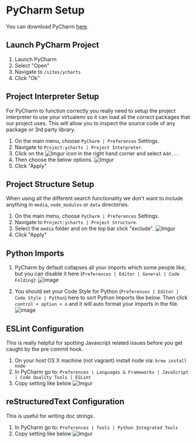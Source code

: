 # PyCharm Setup

You can download PyCharm [here](https://www.jetbrains.com/pycharm/).

## Launch PyCharm Project

1. Launch PyCharm
2. Select "Open" 
3. Navigate to `/sites/ycharts`
4. Click "Ok"

## Project Interpreter Setup
For PyCharm to function correctly you really need to setup the project interpreter to use your virtualenv so it can load all the correct packages that our project uses. This will allow you to inspect the source code of any package or 3rd party library.

1. On the main menu, choose `PyCharm | Preferences` Settings.
2. Navigate to `Project:ycharts | Project Interpreter`.
3. Click on the ![Imgur](https://i.imgur.com/fRgFpZz.png) icon in the right hand corner and select `Add...`
4. Then choose the below options.
![Imgur](https://i.imgur.com/yrzqPUJ.png)
5. Click "Apply"

## Project Structure Setup
When using all the different search functionality we don't want to include anything in `media`, `node_modules` or `data` directories.

1. On the main menu, choose `PyCharm | Preferences` Settings.
2. Navigate to `Project:ycharts | Project Structure`.
3. Select the `media` folder and on the top bar click "exclude".
![Imgur](https://i.imgur.com/4BY0H7W.png)
4. Click "Apply"

## Python Imports
1. PyCharm by default collapses all your imports which some people like, but you can disable it here (`Preferences | Editor | General | Code Folding`): 
![image](https://user-images.githubusercontent.com/2000316/43075866-1d64f5a6-8e50-11e8-95d1-5beb91c0a7cf.png)

2. You should set your Code Style for Python (`Preferences | Editor | Code Style | Python`) here to sort Python Imports like below. Then click `control + option + o` and it will auto format your imports in the file.
![image](https://user-images.githubusercontent.com/2000316/43075802-df90449c-8e4f-11e8-9d1f-529b286af5ea.png)

## ESLint Configuration
This is really helpful for spotting Javascript related issues before you get caught by the pre commit hook. 

1. On your host OS X machine (not vagrant) install node via: `brew install node`
2. In PyCharm go to: `Preferences | Languages & Frameworks | JavaScript | Code Quality Tools | ESLint`
3. Copy setting like below
![Imgur](https://i.imgur.com/YxskZEr.png)

## reStructuredText Configuration
This is useful for writing doc strings.
1. In PyCharm go to: `Preferences | Tools | Python Integrated Tools`
2. Copy setting like below
![Imgur](https://i.imgur.com/k7DXSFf)